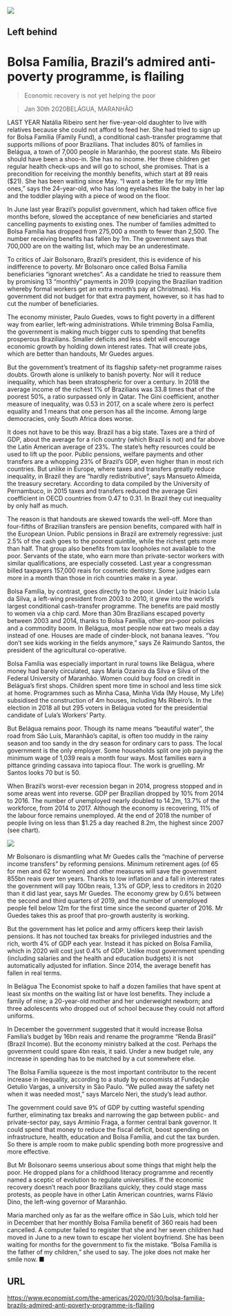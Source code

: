 ![](./images/20200201_AMP001_0.jpg)

## Left behind

# Bolsa Família, Brazil’s admired anti-poverty programme, is flailing

> Economic recovery is not yet helping the poor

> Jan 30th 2020BELÁGUA, MARANHÃO

LAST YEAR Natália Ribeiro sent her five-year-old daughter to live with relatives because she could not afford to feed her. She had tried to sign up for Bolsa Família (Family Fund), a conditional cash-transfer programme that supports millions of poor Brazilians. That includes 80% of families in Belágua, a town of 7,000 people in Maranhão, the poorest state. Ms Ribeiro should have been a shoo-in. She has no income. Her three children get regular health check-ups and will go to school, she promises. That is a precondition for receiving the monthly benefits, which start at 89 reais ($21). She has been waiting since May. “I want a better life for my little ones,” says the 24-year-old, who has long eyelashes like the baby in her lap and the toddler playing with a piece of wood on the floor. 

In June last year Brazil’s populist government, which had taken office five months before, slowed the acceptance of new beneficiaries and started cancelling payments to existing ones. The number of families admitted to Bolsa Família has dropped from 275,000 a month to fewer than 2,500. The number receiving benefits has fallen by 1m. The government says that 700,000 are on the waiting list, which may be an underestimate.

To critics of Jair Bolsonaro, Brazil’s president, this is evidence of his indifference to poverty. Mr Bolsonaro once called Bolsa Família beneficiaries “ignorant wretches”. As a candidate he tried to reassure them by promising 13 “monthly” payments in 2019 (copying the Brazilian tradition whereby formal workers get an extra month’s pay at Christmas). His government did not budget for that extra payment, however, so it has had to cut the number of beneficiaries.

The economy minister, Paulo Guedes, vows to fight poverty in a different way from earlier, left-wing administrations. While trimming Bolsa Família, the government is making much bigger cuts to spending that benefits prosperous Brazilians. Smaller deficits and less debt will encourage economic growth by holding down interest rates. That will create jobs, which are better than handouts, Mr Guedes argues.

But the government’s treatment of its flagship safety-net programme raises doubts. Growth alone is unlikely to banish poverty. Nor will it reduce inequality, which has been stratospheric for over a century. In 2018 the average income of the richest 1% of Brazilians was 33.8 times that of the poorest 50%, a ratio surpassed only in Qatar. The Gini coefficient, another measure of inequality, was 0.53 in 2017, on a scale where zero is perfect equality and 1 means that one person has all the income. Among large democracies, only South Africa does worse.

It does not have to be this way. Brazil has a big state. Taxes are a third of GDP, about the average for a rich country (which Brazil is not) and far above the Latin American average of 23%. The state’s hefty resources could be used to lift up the poor. Public pensions, welfare payments and other transfers are a whopping 23% of Brazil’s GDP, even higher than in most rich countries. But unlike in Europe, where taxes and transfers greatly reduce inequality, in Brazil they are “hardly redistributive”, says Mansueto Almeida, the treasury secretary. According to data compiled by the University of Pernambuco, in 2015 taxes and transfers reduced the average Gini coefficient in OECD countries from 0.47 to 0.31. In Brazil they cut inequality by only half as much.

The reason is that handouts are skewed towards the well-off. More than four-fifths of Brazilian transfers are pension benefits, compared with half in the European Union. Public pensions in Brazil are extremely regressive: just 2.5% of the cash goes to the poorest quintile, while the richest gets more than half. That group also benefits from tax loopholes not available to the poor. Servants of the state, who earn more than private-sector workers with similar qualifications, are especially cosseted. Last year a congressman billed taxpayers 157,000 reais for cosmetic dentistry. Some judges earn more in a month than those in rich countries make in a year.

Bolsa Família, by contrast, goes directly to the poor. Under Luiz Inácio Lula da Silva, a left-wing president from 2003 to 2010, it grew into the world’s largest conditional cash-transfer programme. The benefits are paid mostly to women via a chip card. More than 30m Brazilians escaped poverty between 2003 and 2014, thanks to Bolsa Família, other pro-poor policies and a commodity boom. In Belágua, most people now eat two meals a day instead of one. Houses are made of cinder-block, not banana leaves. “You don’t see kids working in the fields anymore,” says Zé Raimundo Santos, the president of the agricultural co-operative.

Bolsa Família was especially important in rural towns like Belágua, where money had barely circulated, says Maria Ozanira da Silva e Silva of the Federal University of Maranhão. Women could buy food on credit in Belágua’s first shops. Children spent more time in school and less time sick at home. Programmes such as Minha Casa, Minha Vida (My House, My Life) subsidised the construction of 4m houses, including Ms Ribeiro’s. In the election in 2018 all but 295 voters in Belágua voted for the presidential candidate of Lula’s Workers’ Party.

But Belágua remains poor. Though its name means “beautiful water”, the road from São Luís, Maranhão’s capital, is often too muddy in the rainy season and too sandy in the dry season for ordinary cars to pass. The local government is the only employer. Some households split one job paying the minimum wage of 1,039 reais a month four ways. Most families earn a pittance grinding cassava into tapioca flour. The work is gruelling. Mr Santos looks 70 but is 50.

When Brazil’s worst-ever recession began in 2014, progress stopped and in some areas went into reverse. GDP per Brazilian dropped by 10% from 2014 to 2016. The number of unemployed nearly doubled to 14.2m, 13.7% of the workforce, from 2014 to 2017. Although the economy is recovering, 11% of the labour force remains unemployed. At the end of 2018 the number of people living on less than $1.25 a day reached 8.2m, the highest since 2007 (see chart).

![](./images/20200201_AMC016.png)

Mr Bolsonaro is dismantling what Mr Guedes calls the “machine of perverse income transfers” by reforming pensions. Minimum retirement ages (of 65 for men and 62 for women) and other measures will save the government 855bn reais over ten years. Thanks to low inflation and a fall in interest rates the government will pay 100bn reais, 1.3% of GDP, less to creditors in 2020 than it did last year, says Mr Guedes. The economy grew by 0.6% between the second and third quarters of 2019, and the number of unemployed people fell below 12m for the first time since the second quarter of 2016. Mr Guedes takes this as proof that pro-growth austerity is working.

But the government has let police and army officers keep their lavish pensions. It has not touched tax breaks for privileged industries and the rich, worth 4% of GDP each year. Instead it has picked on Bolsa Família, which in 2020 will cost just 0.4% of GDP. Unlike most government spending (including salaries and the health and education budgets) it is not automatically adjusted for inflation. Since 2014, the average benefit has fallen in real terms.

In Belágua The Economist spoke to half a dozen families that have spent at least six months on the waiting list or have lost benefits. They include a family of nine; a 20-year-old mother and her underweight newborn; and three adolescents who dropped out of school because they could not afford uniforms.

In December the government suggested that it would increase Bolsa Família’s budget by 16bn reais and rename the programme “Renda Brasil” (Brazil Income). But the economy ministry balked at the cost. Perhaps the government could spare 4bn reais, it said. Under a new budget rule, any increase in spending has to be matched by a cut somewhere else.

The Bolsa Família squeeze is the most important contributor to the recent increase in inequality, according to a study by economists at Fundação Getulio Vargas, a university in São Paulo. “We pulled away the safety net when it was needed most,” says Marcelo Neri, the study’s lead author.

The government could save 9% of GDP by cutting wasteful spending further, eliminating tax breaks and narrowing the gap between public- and private-sector pay, says Arminio Fraga, a former central bank governor. It could spend that money to reduce the fiscal deficit, boost spending on infrastructure, health, education and Bolsa Família, and cut the tax burden. So there is ample room to make public spending both more progressive and more effective.

But Mr Bolsonaro seems unserious about some things that might help the poor. He dropped plans for a childhood literacy programme and recently named a sceptic of evolution to regulate universities. If the economic recovery doesn’t reach poor Brazilians quickly, they could stage mass protests, as people have in other Latin American countries, warns Flávio Dino, the left-wing governor of Maranhão.

Maria marched only as far as the welfare office in São Luís, which told her in December that her monthly Bolsa Família benefit of 360 reais had been cancelled. A computer failed to register that she and her seven children had moved in June to a new town to escape her violent boyfriend. She has been waiting for months for the government to fix the mistake. “Bolsa Família is the father of my children,” she used to say. The joke does not make her smile now. ■

## URL

https://www.economist.com/the-americas/2020/01/30/bolsa-familia-brazils-admired-anti-poverty-programme-is-flailing
